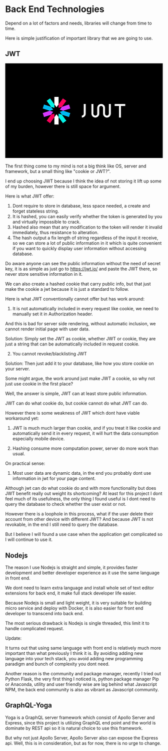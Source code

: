 # Back End Technologies

Depend on a lot of factors and needs, libraries will change from time to time.

Here is simple justification of important library that we are going to use.

## JWT

![](./img/jwt.jpg)

The first thing come to my mind is not a big think like OS, server and framework, but a small thing like "cookie or JWT?".

I end up choosing JWT because I think the idea of not storing it lift up some of my burden, however there is still space for argument.

Here is what JWT offer:

1. Dont require to store in database, less space needed, a create and forget stateless string.
2. It is hashed, you can easily verify whether the token is generated by you and virtually impossible to crack.
3. Hashed also mean that any modification to the token will render it invalid immediately, thus resistance to alteration.
4. The hash output a fix length of string regardless of the input it receive, so we can store a lot of public information in it which is quite convenient if you want to quickly display user information without accessing database.

Do aware anyone can see the public information without the need of secret key, it is as simple as just go to https://jwt.io/ and paste the JWT there, so never store sensitive information in it.

We can also create a hashed cookie that carry public info, but that just make the cookie a jwt because it is just a standard to follow.

Here is what JWT conventionally cannot offer but has work around:

1. It is not automatically included in every request like cookie, we need to manually set it in Authorization header.

And this is bad for server side rendering, without automatic inclusion, we cannot render initial page with user data.

Solution: Simply set the JWT as cookie, whether JWT or cookie, they are just a string that can be automatically included in request cookie.

2. You cannot revoke/blacklisting JWT

Solution: Then just add it to your database, like how you store cookie on your server.

Some might argue, the work around just make JWT a cookie, so why not just use cookie in the first place?

Well, the answer is simple, JWT can at least store public information.

JWT can do what cookie do, but cookie cannot do what JWT can do.

However there is some weakness of JWT which dont have viable workaround yet:

1. JWT is much much larger than cookie, and if you treat it like cookie and automatically send it in every request, it will hurt the data consumption especially mobile device.

2. Hashing consume more computation power, server do more work than usual.

On practical sense:

1. Most user data are dynamic data, in the end you probably dont use information in jwt for your page content.

Although jwt can do what cookie do and with more functionality but does JWT benefit really out weight its shortcoming? At least for this project I dont feel much of its usefulness, the only thing I found useful is I dont need to query the database to check whether the user exist or not.

However there is a loophole in this process, what if the user delete their account from other device with different JWT? And because JWT is not revokable, in the end I still need to query the database.

But I believe I will found a use case when the application get complicated so I will continue to use it.

## Nodejs

The reason I use Nodejs is straight and simple, it provides faster development and better developer experience as it use the same language in front end.

We dont need to learn extra language and install whole set of text editor extensions for back end, it make full stack developer life easier.

Because Nodejs is small and light weight, it is very suitable for building micro service and deploy with Docker, it is also easier for front end developer to transcend into back end.

The most serious drawback is Nodejs is single threaded, this limit it to handle complicated request.

Update:

It turns out that using same language with front end is relatively much more important than what previously I think it is. By avoiding adding new language into your tech stack, you avoid adding new programming paradigm and bunch of complexity you dont need.

Another reason is the community and package manager, recently I tried out Python Flask, the very first thing I noticed is, python package manager Pip or Anaconda, utility and user friendly wise are lag behind what Javascript NPM, the back end community is also as vibrant as Javascript community.

## GraphQL-Yoga

Yoga is a GraphQL server framework which consist of Apollo Server and Express, since this project is utilizing GraphQL end point and the world is dominate by REST api so it is natural choice to use this framework.

But why not just Apollo Server, Apollo Server also can expose the Express api. Well, this is in consideration, but as for now, there is no urge to change.
